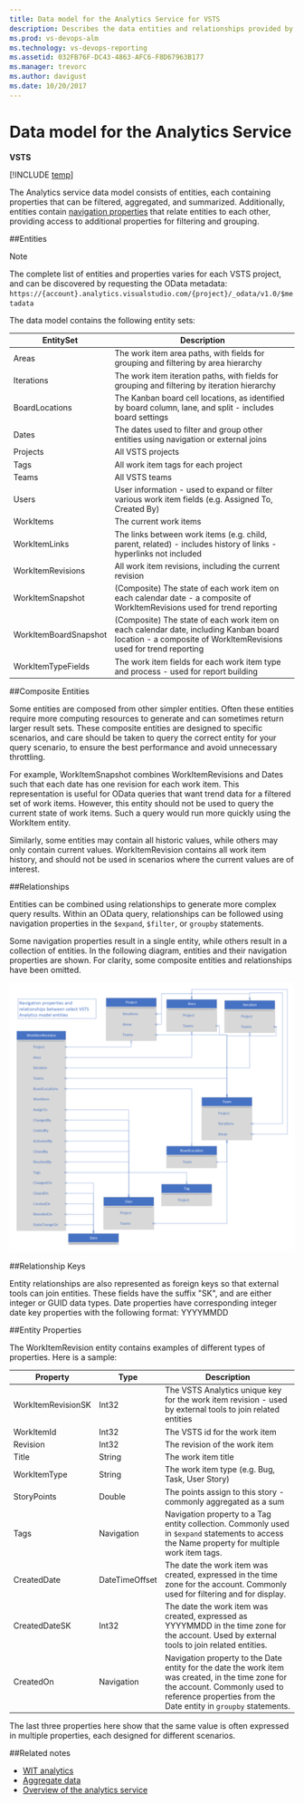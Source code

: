 ```yaml
---
title: Data model for the Analytics Service for VSTS  
description: Describes the data entities and relationships provided by the Analytics service for Visual Studio Team Services (VSTS) 
ms.prod: vs-devops-alm
ms.technology: vs-devops-reporting
ms.assetid: 032FB76F-DC43-4863-AFC6-F8D67963B177  
ms.manager: trevorc
ms.author: davigust
ms.date: 10/20/2017
---
```


# Data model for the Analytics Service  

**VSTS**  

[!INCLUDE [temp](../_shared/analytics-preview.md)]


The Analytics service data model consists of entities, each containing properties that can be filtered, aggregated, and summarized.  Additionally, entities contain [navigation properties](http://www.odata.org/getting-started/basic-tutorial/#relationship) that relate entities to each other, providing access to additional properties for filtering and grouping.

##Entities  

>[!NOTE]  
>The complete list of entities and properties varies for each VSTS project, and can be discovered by requesting the OData metadata: ```https://{account}.analytics.visualstudio.com/{project}/_odata/v1.0/$metadata```  

The data model contains the following entity sets:  

| EntitySet | Description|  
|--------|------------|  
|Areas | The work item area paths, with fields for grouping and filtering by area hierarchy |  
|Iterations | The work item iteration paths, with fields for grouping and filtering by iteration hierarchy |  
|BoardLocations | The Kanban board cell locations, as identified by board column, lane, and split - includes board settings|  
|Dates | The dates used to filter and group other entities using navigation or external joins|  
|Projects | All VSTS projects|  
|Tags | All work item tags for each project|  
|Teams | All VSTS teams|  
|Users | User information - used to expand or filter various work item fields (e.g. Assigned To, Created By)|  
|WorkItems | The current work items|  
|WorkItemLinks | The links between work items (e.g. child, parent, related) - includes history of links - hyperlinks not included  
|WorkItemRevisions | All work item revisions, including the current revision|  
|WorkItemSnapshot | (Composite) The state of each work item on each calendar date - a composite of WorkItemRevisions used for trend reporting|  
|WorkItemBoardSnapshot | (Composite) The state of each work item on each calendar date, including Kanban board location - a composite of WorkItemRevisions used for trend reporting|  
|WorkItemTypeFields | The work item fields for each work item type and process - used for report building|  

##Composite Entities

Some entities are composed from other simpler entities. Often these entities require more computing resources to generate and can sometimes return larger result sets. These composite entities are designed to specific scenarios, and care should be taken to query the correct entity for your query scenario, to ensure the best performance and avoid unnecessary throttling.

For example, WorkItemSnapshot combines WorkItemRevisions and Dates such that each date has one revision for each work item. This representation is useful for OData queries that want trend data for a filtered set of work items. However, this entity should not be used to query the current state of work items. Such a query would run more quickly using the WorkItem entity.

Similarly, some entities may contain all historic values, while others may only contain current values. WorkItemRevision contains all work item history, and should not be used in scenarios where the current values are of interest.

##Relationships

Entities can be combined using relationships to generate more complex query results. Within an OData query, relationships can be followed using navigation properties in the ```$expand```, ```$filter```, or ```groupby``` statements.

Some navigation properties result in a single entity, while others result in a collection of entities. In the following diagram, entities and their navigation properties are shown.  For clarity, some composite entities and relationships have been omitted.

![Analytics Service Data Model](_img/datamodel.png)

##Relationship Keys

 Entity relationships are also represented as foreign keys so that external tools can join entities. These fields have the suffix "SK", and are either integer or GUID data types. Date properties have corresponding integer date key properties with the following format: YYYYMMDD

##Entity Properties

The WorkItemRevision entity contains examples of different types of properties. Here is a sample:

| Property | Type | Description|  
|--------|------------|------------|  
|WorkItemRevisionSK | Int32 | The VSTS Analytics unique key for the work item revision - used by external tools to join related entities |  
|WorkItemId | Int32 | The VSTS id for the work item |  
|Revision | Int32 | The revision of the work item |  
|Title | String | The work item title |
|WorkItemType | String | The work item type (e.g. Bug, Task, User Story) |
|StoryPoints | Double | The points assign to this story - commonly aggregated as a sum
| Tags | Navigation | Navigation property to a Tag entity collection. Commonly used in ```$expand``` statements to access the Name property for multiple work item tags.
|CreatedDate | DateTimeOffset | The date the work item was created, expressed in the time zone for the account. Commonly used for filtering and for display.
|CreatedDateSK | Int32 | The date the work item was created, expressed as YYYYMMDD in the time zone for the account. Used by external tools to join related entities.
|CreatedOn | Navigation | Navigation property to the Date entity for the date the work item was created, in the time zone for the account. Commonly used to reference properties from the Date entity in ```groupby``` statements.

The last three properties here show that the same value is often expressed in multiple properties, each designed for different scenarios.


##Related notes 

- [WIT analytics](wit-analytics.md)  
- [Aggregate data](aggregated-data-analytics.md)
- [Overview of the analytics service](overview-analytics-service.md)


